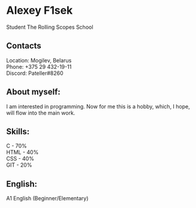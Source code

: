 # Alexey F1sek
Student The Rolling Scopes School

## Contacts
Location: Mogilev, Belarus<br>
Phone: +375 29 432-19-11<br>
Discord:  Pateller#8260<br>

## About myself:
I am interested in programming. Now for me this is a hobby, which, I hope, will flow into the main work.

## Skills:
C - 70%<br>
HTML  - 40%<br>
CSS  - 40%<br>
GIT  - 20%<br>

## English:
A1 English (Beginner/Elementary)
